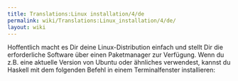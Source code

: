 ```yaml
---
title: Translations:Linux installation/4/de
permalink: wiki/Translations:Linux_installation/4/de/
layout: wiki
---
```


Hoffentlich macht es Dir deine Linux-Distribution einfach und stellt Dir
die erforderliche Software über einen Paketmanager zur Verfügung. Wenn
du z.B. eine aktuelle Version von Ubuntu oder ähnliches verwendest,
kannst du Haskell mit dem folgenden Befehl in einem Terminalfenster
installieren:
